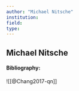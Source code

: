```yaml
---
author: "Michael Nitsche"
institution:
field:
type:
---
```


## Michael Nitsche
#### Bibliography:

![[@Chang2017-qn]]